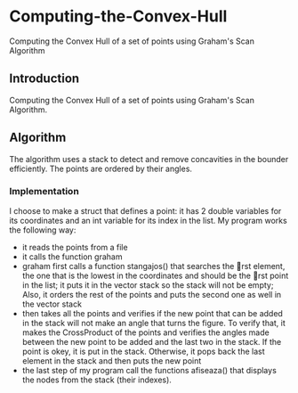 # Computing-the-Convex-Hull
Computing the Convex Hull of a set of points using Graham's Scan Algorithm
## Introduction
Computing the Convex Hull of a set of points
using Graham's Scan Algorithm.
## Algorithm
The algorithm uses a stack to detect and remove concavities in the bounder
efficiently. The points are ordered by their angles.
### Implementation
I choose to make a struct that defines a point: it has 2 double variables for its
coordinates and an int variable for its index in the list. My program works the
following way:
- it reads the points from a file
- it calls the function graham
- graham first calls a function stangajos() that searches the rst element,
the one that is the lowest in the coordinates and should be the rst point
in the list; it puts it in the vector stack so the stack will not be empty;
Also, it orders the rest of the points and puts the second one as well in
the vector stack
- then takes all the points and verifies if the new point that can be added in
the stack will not make an angle that turns the figure. To verify that, it
makes the CrossProduct of the points and verifies the angles made between
the new point to be added and the last two in the stack. If the point is
okey, it is put in the stack. Otherwise, it pops back the last element in
the stack and then puts the new point
- the last step of my program call the functions afiseaza() that displays the
nodes from the stack (their indexes).
